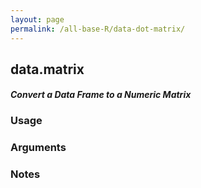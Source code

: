 ```yaml
---
layout: page
permalink: /all-base-R/data-dot-matrix/
---
```


## __data.matrix__

#### _Convert a Data Frame to a Numeric Matrix_

### Usage

### Arguments

### Notes
